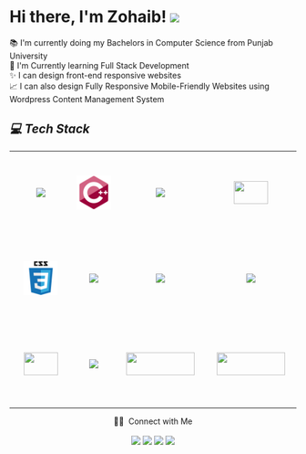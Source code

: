 # Hi there, I'm Zohaib! <img src="https://raw.githubusercontent.com/MartinHeinz/MartinHeinz/master/wave.gif" width="30px"> 
:books: I'm currently doing my Bachelors in Computer Science from Punjab University  
:file_folder: I'm Currently learning Full Stack Development  
:sparkles: I can design front-end responsive websites  
:chart_with_upwards_trend: I can also design Fully Responsive Mobile-Friendly Websites using Wordpress Content Management System   


<h2><i>💻 Tech Stack</i></h2>

<table width="100">
<tr height="150">
    <td align='center' width="250">
        <img src="https://github.com/abranhe/programming-languages-logos/blob/master/src/javascript/javascript.svg" width="60">
    </td>
    <td align='center' width="250">
        <img src="https://github.com/devicons/devicon/blob/master/icons/cplusplus/cplusplus-original.svg" width="60">
    </td>
     <td align='center' width="250">
        <img src="https://git-scm.com/images/logos/1color-darkbg@2x.png" width="100">
    </td>
    <td align='center' width="250">
        <img src="https://upload.wikimedia.org/wikipedia/commons/thumb/3/38/HTML5_Badge.svg/600px-HTML5_Badge.svg.png" height="40" width="60">
    </td>
</tr>
<tr height="150">
    <td align='center' width="190">
        <img src="https://raw.githubusercontent.com/devicons/devicon/0d6c64dbbf311879f7d563bfc3ccf559f9ed111c/icons/css3/css3-original-wordmark.svg" width="60">
    </td>
    <td align='center' width="190">
        <img src="https://github.com/bestofjs/bestofjs-webui/blob/master/public/logos/vscode.svg" width="60">
    </td>
    <td align='center' width="190">
        <img src="https://brandslogos.com/wp-content/uploads/images/bootstrap-logo.png" width="60">
    </td>
    <td align='center' width="190">
        <img src="https://brandslogos.com/wp-content/uploads/images/jquery-logo.png" width="60">
    </td>   
</tr>
<tr height="150">
    <td align='center'>
    <img src="https://www.sfml-dev.org/download/goodies/sfml-logo-small.png" height="40" width="60">
    </td>
    <td align='center'>
    <img src="https://www.vectorlogo.zone/logos/nodejs/nodejs-ar21.svg" width="60">
    </td>
    <td align='center'>
    <img src="https://vegibit.com/wp-content/uploads/2018/05/expressjs.png" height="40" width="120">
    </td>
    <td align='center'>
    <img src="http://rhc4tp-cms-prod-vpc-76857813.s3.amazonaws.com/s3fs-public/mongodb-logo-rgb-j6w271g1xn.jpg" height="40" width="120">
    </td>
</tr>
</table>



<p align="center">
🤝🏻 &nbsp;Connect with Me</br></br>
<a href="https://www.linkedin.com/in/zohaibb-munir/"><img src="https://img.shields.io/badge/-Zohaib%20Munir-0077B5?style=flat&logo=Linkedin&logoColor=white"/></a>
<a href="mailto:zohaibmunir32@gmail.com"><img src="https://img.shields.io/badge/-zohaibmunir32@gmail.com-D14836?style=flat&logo=Gmail&logoColor=white"/></a>
<a href="https://www.instagram.com/zohaibbb__m/"><img src="https://img.shields.io/badge/-@zohaibbb__m-E4405F?style=flat&logo=Instagram&logoColor=white"/></a>
<a href="https://web.facebook.com/zohaib.munir.94"><img src="https://img.shields.io/badge/-@Zohaib%20Munir-1877F2?style=flat&logo=Facebook&logoColor=white"/></a>



